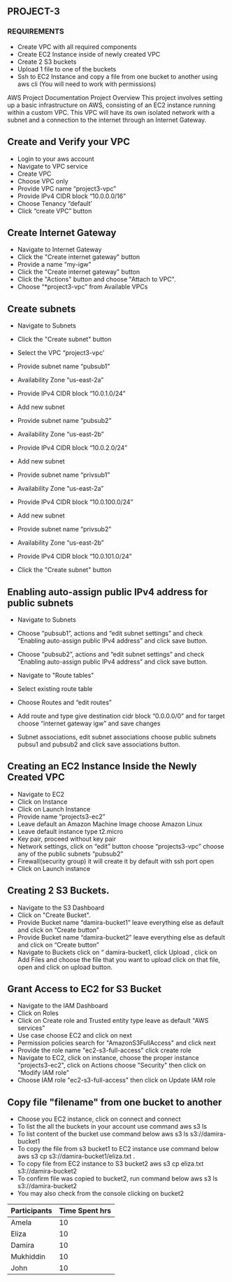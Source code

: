 ## PROJECT-3

### REQUIREMENTS

*  Create VPC with all required components
*  Create EC2 Instance inside of newly created VPC
*  Create 2 S3 buckets
*  Upload 1 file to one of the buckets
*  Ssh to EC2 Instance and copy a file from one bucket to another using aws cli (You will
  need to work with permissions)

AWS Project Documentation
Project Overview
This project involves setting up a basic infrastructure on AWS, consisting of an EC2 instance running within a custom VPC. This VPC will have its own isolated network with a subnet and a connection to the internet through an Internet Gateway.

## Create and Verify your VPC
* Login to your aws account
* Navigate to VPC service
* Create VPC
* Choose VPC only 
* Provide VPC name “project3-vpc”
* Provide IPv4 CIDR block “10.0.0.0/16”
* Choose Tenancy “default’
* Click “create VPC” button 

## Create Internet Gateway

* Navigate to Internet Gateway 
* Click the "Create internet gateway" button
* Provide a name “my-igw”
* Click the "Create internet gateway" button
* Click the "Actions" button and choose "Attach to VPC".
* Choose “*project3-vpc” from Available VPCs 

## Create subnets
* Navigate to Subnets
* Click the "Create subnet" button
* Select the VPC “project3-vpc’
* Provide subnet name “pubsub1”
* Availability Zone “us-east-2a”
* Provide IPv4 CIDR block “10.0.1.0/24”

* Add new subnet
* Provide subnet name “pubsub2”
* Availability Zone “us-east-2b”
* Provide IPv4 CIDR block “10.0.2.0/24”

* Add new subnet
* Provide subnet name “privsub1”
* Availability Zone “us-east-2a”
* Provide IPv4 CIDR block “10.0.100.0/24”

* Add new subnet
* Provide subnet name “privsub2”
* Availability Zone “us-east-2b”
* Provide IPv4 CIDR block “10.0.101.0/24”
* Click the "Create subnet" button



## Enabling auto-assign public IPv4 address for public subnets

* Navigate to Subnets
* Choose “pubsub1”, actions and “edit subnet settings” and check “Enabling auto-assign public IPv4 address” and click save button. 
* Choose “pubsub2”, actions and “edit subnet settings” and check “Enabling auto-assign public IPv4 address” and click save button. 

* Navigate to "Route tables"
* Select existing route table
* Choose Routes and “edit routes”
* Add route and type give destination cidr block “0.0.0.0/0” and for target choose “internet gateway igw” and save changes
* Subnet associations, edit subnet associations  choose public subnets pubsu1 and pubsub2 and click save associations button. 


## Creating an EC2 Instance Inside the Newly Created VPC

* Navigate to EC2
* Click on Instance 
* Click on Launch Instance
* Provide name “projects3-ec2”
* Leave default an Amazon Machine Image choose Amazon Linux
* Leave default instance type t2.micro 
* Key pair, proceed without key pair
* Network settings, click on “edit” button choose “projects3-vpc” choose any of the public subnets “pubsub2” 
* Firewall(security group) it will create it by default with ssh port open
* Click on Launch instance 

## Creating 2 S3 Buckets. 

* Navigate to the S3 Dashboard
* Click on "Create Bucket".
* Provide Bucket name “damira-bucket1” leave everything else as default and click on “Create button”
* Provide Bucket name “damira-bucket2” leave everything else as default and click on “Create button”
* Navigate to Buckets click on “ damira-bucket1, click Upload , click on Add Files and choose the file that you want to upload click on that file, open and click on upload button.

## Grant Access to EC2 for S3 Bucket
* Navigate to the IAM Dashboard
* Click on Roles
* Click on Create role and Trusted entity type leave as default "AWS services"
* Use case choose EC2 and click on next
* Permission policies search for "AmazonS3FullAccess" and click next
* Provide the role name "ec2-s3-full-access" click create role
* Navigate to EC2, click on instance, choose the proper instance "projects3-ec2", click on Actions choose "Security" then click on "Modify IAM role" 
* Choose IAM role "ec2-s3-full-access" then click on Update IAM role


## Copy file "filename" from one bucket to another

* Choose you EC2 instance, click on connect and connect  
* To list the all the buckets in your account use command 
  aws s3 ls
* To list content of the bucket use command below
  aws s3 ls s3://damira-bucket1
* To copy the file from s3 bucket1 to EC2 instance use command below
  aws s3 cp s3://damira-bucket1/eliza.txt . 
* To copy file from EC2 instance to S3 bucket2
  aws s3 cp eliza.txt s3://damira-bucket2
* To confirm file was copied to bucket2, run command below
  aws s3 ls s3://damira-bucket2
* You may also check from the console clicking on bucket2


| Participants | Time Spent hrs |
| ------------ | -------------- |
| Amela        | 10             |
| Eliza        | 10             |
| Damira       | 10             |
| Mukhiddin    | 10             |
| John         | 10             |




